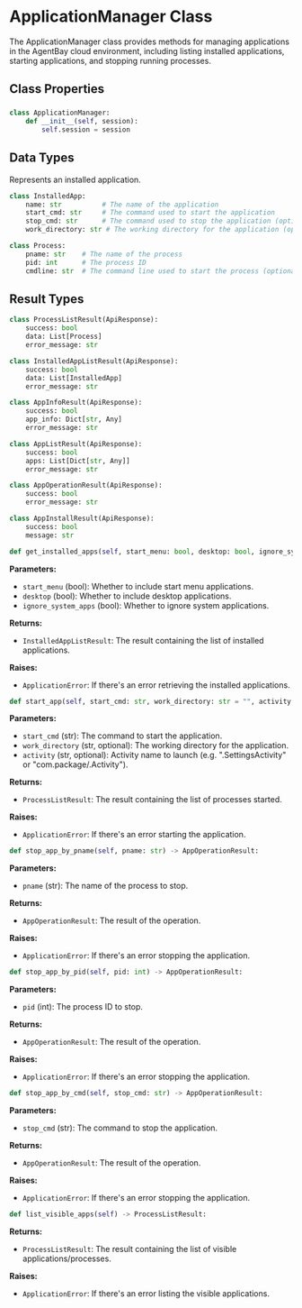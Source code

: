 # ApplicationManager Class

The ApplicationManager class provides methods for managing applications in the AgentBay cloud environment, including listing installed applications, starting applications, and stopping running processes.

## Class Properties

###

```python
class ApplicationManager:
    def __init__(self, session):
        self.session = session
```

## Data Types


Represents an installed application.


```python
class InstalledApp:
    name: str          # The name of the application
    start_cmd: str     # The command used to start the application
    stop_cmd: str      # The command used to stop the application (optional)
    work_directory: str # The working directory for the application (optional)
```


```python
class Process:
    pname: str    # The name of the process
    pid: int      # The process ID
    cmdline: str  # The command line used to start the process (optional)
```

## Result Types

```python
class ProcessListResult(ApiResponse):
    success: bool
    data: List[Process]
    error_message: str
```

```python
class InstalledAppListResult(ApiResponse):
    success: bool
    data: List[InstalledApp]
    error_message: str
```

```python
class AppInfoResult(ApiResponse):
    success: bool
    app_info: Dict[str, Any]
    error_message: str
```

```python
class AppListResult(ApiResponse):
    success: bool
    apps: List[Dict[str, Any]]
    error_message: str
```

```python
class AppOperationResult(ApiResponse):
    success: bool
    error_message: str
```

```python
class AppInstallResult(ApiResponse):
    success: bool
    message: str
```


```python
def get_installed_apps(self, start_menu: bool, desktop: bool, ignore_system_apps: bool) -> InstalledAppListResult:
```

**Parameters:**
- `start_menu` (bool): Whether to include start menu applications.
- `desktop` (bool): Whether to include desktop applications.
- `ignore_system_apps` (bool): Whether to ignore system applications.

**Returns:**
- `InstalledAppListResult`: The result containing the list of installed applications.

**Raises:**
- `ApplicationError`: If there's an error retrieving the installed applications.


```python
def start_app(self, start_cmd: str, work_directory: str = "", activity: str = "") -> ProcessListResult:
```

**Parameters:**
- `start_cmd` (str): The command to start the application.
- `work_directory` (str, optional): The working directory for the application.
- `activity` (str, optional): Activity name to launch (e.g. ".SettingsActivity" or "com.package/.Activity").

**Returns:**
- `ProcessListResult`: The result containing the list of processes started.

**Raises:**
- `ApplicationError`: If there's an error starting the application.


```python
def stop_app_by_pname(self, pname: str) -> AppOperationResult:
```

**Parameters:**
- `pname` (str): The name of the process to stop.

**Returns:**
- `AppOperationResult`: The result of the operation.

**Raises:**
- `ApplicationError`: If there's an error stopping the application.


```python
def stop_app_by_pid(self, pid: int) -> AppOperationResult:
```

**Parameters:**
- `pid` (int): The process ID to stop.

**Returns:**
- `AppOperationResult`: The result of the operation.

**Raises:**
- `ApplicationError`: If there's an error stopping the application.


```python
def stop_app_by_cmd(self, stop_cmd: str) -> AppOperationResult:
```

**Parameters:**
- `stop_cmd` (str): The command to stop the application.

**Returns:**
- `AppOperationResult`: The result of the operation.

**Raises:**
- `ApplicationError`: If there's an error stopping the application.


```python
def list_visible_apps(self) -> ProcessListResult:
```

**Returns:**
- `ProcessListResult`: The result containing the list of visible applications/processes.

**Raises:**
- `ApplicationError`: If there's an error listing the visible applications.
